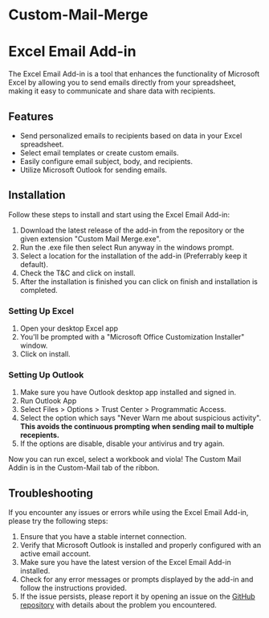 # Custom-Mail-Merge

# Excel Email Add-in

The Excel Email Add-in is a tool that enhances the functionality of Microsoft Excel by allowing you to send emails directly from your spreadsheet, making it easy to communicate and share data with recipients.

## Features

- Send personalized emails to recipients based on data in your Excel spreadsheet.
- Select email templates or create custom emails.
- Easily configure email subject, body, and recipients.
- Utilize Microsoft Outlook for sending emails.

## Installation

Follow these steps to install and start using the Excel Email Add-in:

1. Download the latest release of the add-in from the repository or the given extension "Custom Mail Merge.exe".
2. Run the .exe file then select Run anyway in the windows prompt.
3. Select a location for the installation of the add-in (Preferrably keep it default).
4. Check the T&C and click on install.
5. After the installation is finished you can click on finish and installation is completed.
   
### Setting Up Excel
1. Open your desktop Excel app
2. You'll be prompted with a "Microsoft Office Customization Installer" window.
3. Click on install.
   
### Setting Up Outlook
1. Make sure you have Outlook desktop app installed and signed in.
2. Run Outlook App
3. Select Files > Options > Trust Center > Programmatic Access.
5. Select the option which says "Never Warn me about suspicious activity". **This avoids the continuous prompting when sending mail to multiple recepients.**
6. If the options are disable, disable your antivirus and try again.

  Now you can run excel, select a workbook and viola! The Custom Mail Addin is in the Custom-Mail tab of the ribbon.

## Troubleshooting

If you encounter any issues or errors while using the Excel Email Add-in, please try the following steps:

1. Ensure that you have a stable internet connection.
2. Verify that Microsoft Outlook is installed and properly configured with an active email account.
3. Make sure you have the latest version of the Excel Email Add-in installed.
4. Check for any error messages or prompts displayed by the add-in and follow the instructions provided.
5. If the issue persists, please report it by opening an issue on the [GitHub repository](https://github.com/QuantuM410/excel-mail-addin/issues) with details about the problem you encountered.

